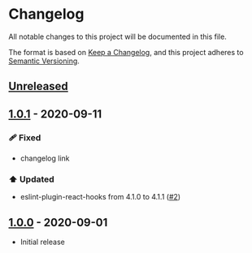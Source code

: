 # Changelog
All notable changes to this project will be documented in this file.

The format is based on [Keep a Changelog](https://keepachangelog.com/en/1.0.0/),
and this project adheres to [Semantic Versioning](https://semver.org/spec/v2.0.0.html).

## [Unreleased]

## [1.0.1] - 2020-09-11
### 🩹 Fixed
* changelog link

### ⬆️ Updated
* eslint-plugin-react-hooks from 4.1.0 to 4.1.1 ([#2](https://github.com/syntro-opensource/eslint-config-base/pull/2))

## [1.0.0] - 2020-09-01
* Initial release

[Unreleased]: https://github.com/syntro-opensource/eslint-config-base/compare/1.0.1..master
[1.0.1]: https://github.com/syntro-opensource/eslint-config-base/compare/1.0.0..1.0.1
[1.0.0]: https://github.com/syntro-opensource/eslint-config-base/tree/1.0.0
